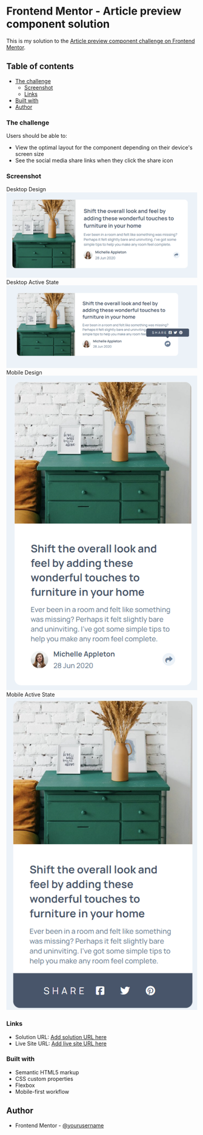 # Frontend Mentor - Article preview component solution

This is my solution to the [Article preview component challenge on Frontend Mentor](https://www.frontendmentor.io/challenges/article-preview-component-dYBN_pYFT).

## Table of contents

- [The challenge](#the-challenge)
  - [Screenshot](#screenshot)
  - [Links](#links)
- [Built with](#built-with)
- [Author](#author)


### The challenge

Users should be able to:

- View the optimal layout for the component depending on their device's screen size
- See the social media share links when they click the share icon

### Screenshot
Desktop Design 
![alt text](./images/solDesign.png)
Desktop Active State 
![alt text](./images/solActiveState.png)
 Mobile Design
![alt text](./images/MobileDesignSol.png)
 Mobile Active State 
![alt text](./images/mobileActiveSol.png)
### Links

- Solution URL: [Add solution URL here](https://your-solution-url.com)
- Live Site URL: [Add live site URL here](https://your-live-site-url.com)

### Built with

- Semantic HTML5 markup
- CSS custom properties
- Flexbox
- Mobile-first workflow

## Author

- Frontend Mentor - [@yourusername](https://www.frontendmentor.io/profile/yourusername)
